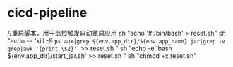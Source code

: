 # cicd-pipeline
  //重启脚本，用于监控触发自动重启应用
sh "echo '#!/bin/bash' > reset.sh"
sh "echo -e 'kill -9 `ps aux|grep ${env.app_dir}/${env.app_name}.jar|grep -v grep|awk '{print \$2}'`' >> reset.sh "
sh "echo -e 'bash ${env.app_dir}/start_jar.sh' >> reset.sh "
sh "chmod +x reset.sh"
